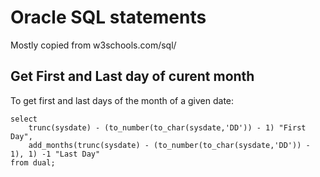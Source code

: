 # Oracle SQL statements

Mostly copied from w3schools.com/sql/

## Get First and Last day of curent month
To get first and last days of the month of a given date:

	select
		trunc(sysdate) - (to_number(to_char(sysdate,'DD')) - 1) "First Day",
		add_months(trunc(sysdate) - (to_number(to_char(sysdate,'DD')) - 1), 1) -1 "Last Day"
	from dual;